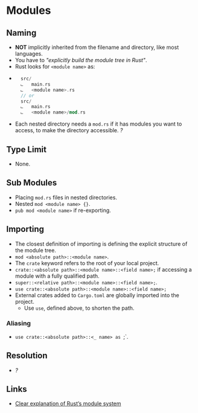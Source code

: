 # Modules

## Naming

- **NOT** implicitly inherited from the filename and directory, like most languages.
- You have to _"explicitly build the module tree in Rust"_.
- Rust looks for `<module name>` as:
- ```rust
    src/
    ⨽   main.rs
    ⨽   <module name>.rs
    // or
    src/
    ⨽   main.rs
    ⨽   <module name>/mod.rs
  ```
- Each nested directory needs a `mod.rs` if it has modules you want to access, to make the directory accessible. _?_

## Type Limit

- None.

## Sub Modules

- Placing `mod.rs` files in nested directories.
- Nested `mod <module name> {}`.
- `pub mod <module name>` if re-exporting.

## Importing

- The closest definition of importing is defining the explicit structure of the module tree.
- `mod <absolute path>::<module name>`.
- The `crate` keyword refers to the root of your local project.
- `crate::<absolute path>::<module name>::<field name>;` if accessing a module with a fully qualified path.
- `super::<relative path>::<module name>::<field name>;`.
- `use crate::<absolute path>::<module name>::<field name>;`
- External crates added to `Cargo.toml` are globally imported into the project.
    + Use `use`, defined above, to shorten the path.

### Aliasing

- `use crate::<absolute path>::<_ name> as `<alias>;`.

## Resolution

- _?_

## Links

- [Clear explanation of Rust’s module system](http://www.sheshbabu.com/posts/rust-module-system/)